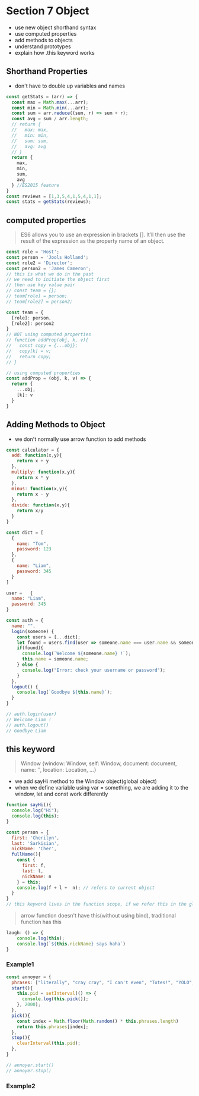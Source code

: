 # Section 7 Object
* use new object shorthand syntax
* use computed properties
* add methods to objects
* understand prototypes
* explain how .this keyword works

## Shorthand Properties
* don't have to double up variables and names
```javascript
const getStats = (arr) => {
  const max = Math.max(...arr);
  const min = Math.min(...arr);
  const sum = arr.reduce((sum, r) => sum + r);
  const avg = sum / arr.length;
  // return {
  //   max: max,
  //   min: min,
  //   sum: sum,
  //   avg: avg
  // }
  return {
    max,
    min,
    sum,
    avg
  } //ES2015 feature
}
const reviews = [1,3,5,4,1,5,4,1,1];
const stats = getStats(reviews);
```

## computed properties
> ES6 allows you to use an expression in brackets []. It’ll then use the result of the expression as the property name of an object.
```javascript
const role = 'Host';
const person = 'Jools Holland';
const role2 = 'Director';
const person2 = 'James Cameron';
// this is what we do in the past
// we need to initiate the object first
// then use key value pair
// const team = {};
// team[role] = person;
// team[role2] = person2;

const team = {
  [role]: person,
  [role2]: person2
}
// NOT using computed properties
// function addProp(obj, k, v){
//   const copy = {...obj};
//   copy[k] = v;
//   return copy;
// }

// using computed properties
const addProp = (obj, k, v) => {
  return {
    ...obj,
    [k]: v
  }
}
```

## Adding Methods to Object
* we don't normally use arrow function to add methods
```javascript
const calculator = {
  add: function(x,y){
    return x + y
  },
  multiply: function(x,y){
    return x * y
  },
  minus: function(x,y){
    return x - y
  },
  divide: function(x,y){
    return x/y
  }
}

const dict = [
  {
    name: "Tom",
    password: 123
  },
  {
    name: "Liam",
    password: 345
  }
]

user =   {
  name: "Liam",
  password: 345
}

const auth = {
  name: "",
  login(someone) {
    const users = [...dict];
    let found = users.find(user => someone.name === user.name && someone.password === user.password);
    if(found){
      console.log(`Welcome ${someone.name} !`);
      this.name = someone.name;
    } else {
      console.log("Error: check your username or password");
    }
  },
  logout() {
    console.log(`Goodbye ${this.name}`);
  }
}

// auth.login(user)
// Welcome Liam !
// auth.logout()
// Goodbye Liam
```

## this keyword
> Window {window: Window, self: Window, document: document, name: '', location: Location, …}
* we add sayHi method to the Window object(global object)
* when we define variable using var = something, we are adding it to the window, let and const work differently
```javascript
function sayHi(){
  console.log("Hi");
  console.log(this);
}

const person = {
  first: 'Cherilyn',
  last: 'Sarkisian',
  nickName: 'Cher',
  fullName(){
    const {
      first: f,
      last: l,
      nickName: n
    } = this;
    console.log(f + l +  n); // refers to current object
  }
}
// this keyword lives in the function scope, if we refer this in the global scope, it will become the window
```
> arrow function doesn't have this(without using bind), traditional function has this
```javascript
laugh: () => {
    console.log(this);
    console.log(`${this.nickName} says haha`)
}
```

### Example1
```javascript
const annoyer = {
  phrases: ["literally", "cray cray", "I can't even", "Totes!", "YOLO", "Can't Stop, Won't Stop"],
  start(){
    this.pid = setInterval(() => {
      console.log(this.pick());
    }, 2000);
  },
  pick(){
    const index = Math.floor(Math.random() * this.phrases.length)
    return this.phrases[index];
  },
  stop(){
    clearInterval(this.pid);
  },
}

// annoyer.start()
// annoyer.stop()
```

### Example2


